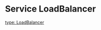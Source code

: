 # Service LoadBalancer
[type: LoadBalancer](https://kubernetes.io/docs/concepts/services-networking/service/#:~:text=possibly%20IP%20addresses)
